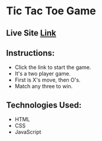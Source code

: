 # Tic Tac Toe Game

## Live Site [Link](https://tic-tac-toe-js-ras1k.vercel.app/)

## Instructions:
* Click the link to start the game.
* It's a two player game.
* First is X's move, then O's.
* Match any three to win.

## Technologies Used:
* HTML
* CSS
* JavaScript
